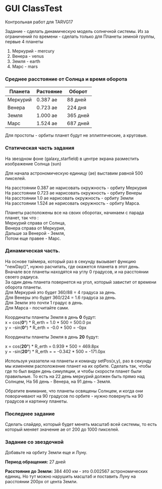 # GUI ClassTest

Контрольная работ для TARVG17

Задание - сделать динамическую модель солнечной системы.
Из за ограничений по времени - сделать только для Планеты земной группы, первые 4 планеты

1. Меркурий    - mercury
2. Венера          - venus
3. Земля            - earth
4. Марс             - mars



### Среднее расстояние от Cолнца и время оборота



| Планета  | Растояние | Оборот   |
| -------- | --------- | -------- |
| Меркурий | 0.387 ае  | 88 дней  |
| Венера   | 0.723 ае  | 224 дня  |
| Земля    | 1.000 ае  | 365 дней |
| Марс     | 1.524 ае  | 687 дней |

Для простоты - орбиты планет будут не эллиптические, а круговые.



### Статическая часть задания

На звездном фоне (galaxy_starfield) в центре экрана разместить 
изображение Солнца (sun)   

Для начала астрономическую единицу (ае) выставим равной 500 пикселей.  

На расстоянии 0.387 ае нарисовать окружность - орбиту Меркурия  
На расстоянии 0.723 ае нарисовать окружность - орбиту Венеры  
На расстоянии 1.0 ае нарисовать окружность - орбиту Земли  
На расстоянии 1.524 ае нарисовать окружность - орбиту Марса.  

Планеты расположены все на своих оборотах, начинаем с парада планет, так что :  
Меркурий справа от Солнца,   
Венера справа от Меркурия,  
Дальше за Венерой - Земля,   
Потом еще правее - Марс.  



### Динамическая часть.

На основе таймера, который раз в секунду вызывает функцию "newDay()", нужно  расчитать, где окажется планета в этот день.  
Вначале все планеты находятся на углу 0 градусов, и на расстоянии своего радиуса.  
За один день планета повернется на угол, который завистит от времени оборота планеты.  
Для Меркурий это будет 360/88 = 4 градуса за день.  
Для Венеры это будет 360/224 = 1.6 градуса за день.  
Для Земли это почти 1 градус в день.  
Для Марса - посчитайте сами.  



Координаты планеты Земля в день **0** будут:   
x = cos(**0**&deg;) * R_erth = 1.0 * 500 = 500.0 px  
y = -sin(**0**&deg;) * R_erth = -0.0 * 500 = -0px   

Координаты планеты Земля в день **20** будут:

x = cos(**20**&deg;) * R_erth = 0.939 * 500 = 469.8px  
y = -sin(**20**&deg;) * R_erth = = -0.342 * 500 = -171.0px      

 



Используя указатели на планеты и команду setPos(x,y), раз в секунду мы изменяем расположение планет на их орбите.
Сделать так, чтобы где то был виден день симуляции, и чтобы скорости планет были правильные.
То есть на 22 день меркурий должен быть прямо над Солнцем,
На 56 день - Венера, на 91 день - Земля.

Обратите внимание, что планеты освящены Солнцем, и когда они поворачивают на 90 градусов по орбите - нужно повернуть на 90 градусов и картинку планеты.  

### Последнее задание

Cделать слайдер, который будет менять масштаб всей системы, то есть который меняет значение ае от 200 до 1000 пикселей.

### Задание со звездочкой

Добавьте на орбиту Земли еще и Луну.

**Период обращения:** 27 дней

**Расстояние до Земли:** 384 400 км -  это 0.002567 астрономических единиц. Но тут можно нарушить масштаб и поставить Луну на расстоянии 200px от цента Земли. 